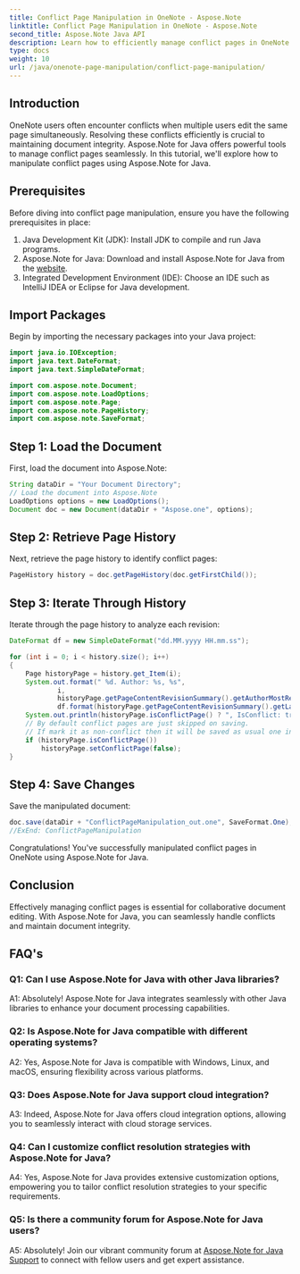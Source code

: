 ```yaml
---
title: Conflict Page Manipulation in OneNote - Aspose.Note
linktitle: Conflict Page Manipulation in OneNote - Aspose.Note
second_title: Aspose.Note Java API
description: Learn how to efficiently manage conflict pages in OneNote using Aspose.Note for Java. Resolve conflicts seamlessly with step-by-step guidance.
type: docs
weight: 10
url: /java/onenote-page-manipulation/conflict-page-manipulation/
---
```

## Introduction

OneNote users often encounter conflicts when multiple users edit the same page simultaneously. Resolving these conflicts efficiently is crucial to maintaining document integrity. Aspose.Note for Java offers powerful tools to manage conflict pages seamlessly. In this tutorial, we'll explore how to manipulate conflict pages using Aspose.Note for Java.

## Prerequisites

Before diving into conflict page manipulation, ensure you have the following prerequisites in place:

1. Java Development Kit (JDK): Install JDK to compile and run Java programs.
2. Aspose.Note for Java: Download and install Aspose.Note for Java from the [website](https://releases.aspose.com/note/java/).
3. Integrated Development Environment (IDE): Choose an IDE such as IntelliJ IDEA or Eclipse for Java development.

## Import Packages

Begin by importing the necessary packages into your Java project:

```java
import java.io.IOException;
import java.text.DateFormat;
import java.text.SimpleDateFormat;

import com.aspose.note.Document;
import com.aspose.note.LoadOptions;
import com.aspose.note.Page;
import com.aspose.note.PageHistory;
import com.aspose.note.SaveFormat;

```

## Step 1: Load the Document

First, load the document into Aspose.Note:

```java
String dataDir = "Your Document Directory";
// Load the document into Aspose.Note
LoadOptions options = new LoadOptions();
Document doc = new Document(dataDir + "Aspose.one", options);
```

## Step 2: Retrieve Page History

Next, retrieve the page history to identify conflict pages:

```java
PageHistory history = doc.getPageHistory(doc.getFirstChild());
```

## Step 3: Iterate Through History

Iterate through the page history to analyze each revision:

```java
DateFormat df = new SimpleDateFormat("dd.MM.yyyy HH.mm.ss");

for (int i = 0; i < history.size(); i++)
{
    Page historyPage = history.get_Item(i);
    System.out.format(" %d. Author: %s, %s",
            i,
            historyPage.getPageContentRevisionSummary().getAuthorMostRecent(),
            df.format(historyPage.getPageContentRevisionSummary().getLastModifiedTime()));
    System.out.println(historyPage.isConflictPage() ? ", IsConflict: true" : "");
    // By default conflict pages are just skipped on saving.
    // If mark it as non-conflict then it will be saved as usual one in the history.
    if (historyPage.isConflictPage())
        historyPage.setConflictPage(false);
}
```

## Step 4: Save Changes

Save the manipulated document:

```java
doc.save(dataDir + "ConflictPageManipulation_out.one", SaveFormat.One);
//ExEnd: ConflictPageManipulation
```

Congratulations! You've successfully manipulated conflict pages in OneNote using Aspose.Note for Java.

## Conclusion

Effectively managing conflict pages is essential for collaborative document editing. With Aspose.Note for Java, you can seamlessly handle conflicts and maintain document integrity.

## FAQ's

### Q1: Can I use Aspose.Note for Java with other Java libraries?

A1: Absolutely! Aspose.Note for Java integrates seamlessly with other Java libraries to enhance your document processing capabilities.

### Q2: Is Aspose.Note for Java compatible with different operating systems?

A2: Yes, Aspose.Note for Java is compatible with Windows, Linux, and macOS, ensuring flexibility across various platforms.

### Q3: Does Aspose.Note for Java support cloud integration?

A3: Indeed, Aspose.Note for Java offers cloud integration options, allowing you to seamlessly interact with cloud storage services.

### Q4: Can I customize conflict resolution strategies with Aspose.Note for Java?

A4: Yes, Aspose.Note for Java provides extensive customization options, empowering you to tailor conflict resolution strategies to your specific requirements.

### Q5: Is there a community forum for Aspose.Note for Java users?

A5: Absolutely! Join our vibrant community forum at [Aspose.Note for Java Support](https://forum.aspose.com/c/note/28) to connect with fellow users and get expert assistance.
